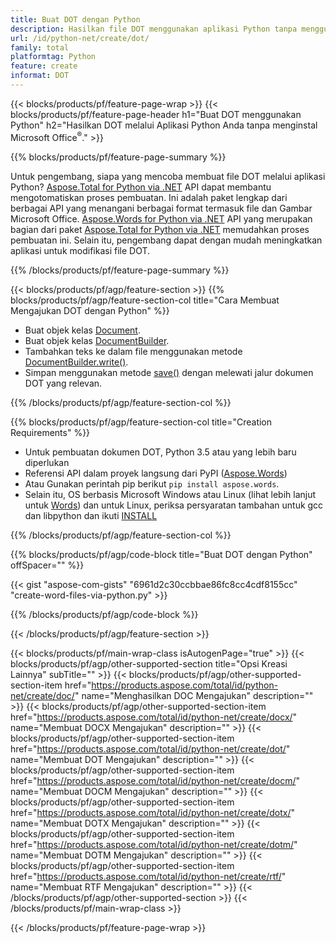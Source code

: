 ```yaml
---
title: Buat DOT dengan Python
description: Hasilkan file DOT menggunakan aplikasi Python tanpa menggunakan Microsoft Word. 
url: /id/python-net/create/dot/
family: total
platformtag: Python
feature: create
informat: DOT
---
```

{{< blocks/products/pf/feature-page-wrap >}}
{{< blocks/products/pf/feature-page-header h1="Buat DOT menggunakan Python" h2="Hasilkan DOT melalui Aplikasi Python Anda tanpa menginstal Microsoft Office<sup>&reg;</sup>." >}}

{{% blocks/products/pf/feature-page-summary %}}

Untuk pengembang, siapa yang mencoba membuat file DOT melalui aplikasi Python? [Aspose.Total for Python via .NET](https://products.aspose.com/total/python-net/) API dapat membantu mengotomatiskan proses pembuatan. Ini adalah paket lengkap dari berbagai API yang menangani berbagai format termasuk file dan Gambar Microsoft Office. [Aspose.Words for Python via .NET](https://products.aspose.com/words/python-net/) API yang merupakan bagian dari paket [Aspose.Total for Python via .NET](https://products.aspose.com/total/python-net/) memudahkan proses pembuatan ini. Selain itu, pengembang dapat dengan mudah meningkatkan aplikasi untuk modifikasi file DOT. 

{{% /blocks/products/pf/feature-page-summary %}}

{{< blocks/products/pf/agp/feature-section >}}
{{% blocks/products/pf/agp/feature-section-col title="Cara Membuat Mengajukan DOT dengan Python" %}}

- Buat objek kelas [Document](https://reference.aspose.com/words/python-net/aspose.words/document/).
- Buat objek kelas [DocumentBuilder](https://reference.aspose.com/words/python-net/aspose.words/documentbuilder/).
- Tambahkan teks ke dalam file menggunakan metode [DocumentBuilder.write()](https://reference.aspose.com/words/python-net/aspose.words/documentbuilder/write/).
- Simpan menggunakan metode [save()](https://reference.aspose.com/words/python-net/aspose.words/document/save/) dengan melewati jalur dokumen DOT yang relevan.

{{% /blocks/products/pf/agp/feature-section-col %}}

{{% blocks/products/pf/agp/feature-section-col title="Creation Requirements" %}}

- Untuk pembuatan dokumen DOT, Python 3.5 atau yang lebih baru diperlukan
- Referensi API dalam proyek langsung dari PyPI ([Aspose.Words](https://pypi.org/project/aspose-words/)) 
- Atau Gunakan perintah pip berikut ```pip install aspose.words```. 
- Selain itu, OS berbasis Microsoft Windows atau Linux (lihat lebih lanjut untuk [Words](https://docs.aspose.com/words/python-net/system-requirements/)) dan untuk Linux, periksa persyaratan tambahan untuk gcc dan libpython dan ikuti [INSTALL](https://docs.aspose.com/words/python-net/installation/) 

{{% /blocks/products/pf/agp/feature-section-col %}}

{{% blocks/products/pf/agp/code-block title="Buat DOT dengan Python" offSpacer="" %}}

{{< gist "aspose-com-gists" "6961d2c30ccbbae86fc8cc4cdf8155cc" "create-word-files-via-python.py" >}}

{{% /blocks/products/pf/agp/code-block %}}

{{< /blocks/products/pf/agp/feature-section >}}

{{< blocks/products/pf/main-wrap-class isAutogenPage="true" >}}
{{< blocks/products/pf/agp/other-supported-section title="Opsi Kreasi Lainnya" subTitle="" >}}
{{< blocks/products/pf/agp/other-supported-section-item href="https://products.aspose.com/total/id/python-net/create/doc/" name="Menghasilkan DOC Mengajukan" description="" >}}
{{< blocks/products/pf/agp/other-supported-section-item href="https://products.aspose.com/total/id/python-net/create/docx/" name="Membuat DOCX Mengajukan" description="" >}}
{{< blocks/products/pf/agp/other-supported-section-item href="https://products.aspose.com/total/id/python-net/create/dot/" name="Membuat DOT Mengajukan" description="" >}}
{{< blocks/products/pf/agp/other-supported-section-item href="https://products.aspose.com/total/id/python-net/create/docm/" name="Membuat DOCM Mengajukan" description="" >}}
{{< blocks/products/pf/agp/other-supported-section-item href="https://products.aspose.com/total/id/python-net/create/dotx/" name="Membuat DOTX Mengajukan" description="" >}}
{{< blocks/products/pf/agp/other-supported-section-item href="https://products.aspose.com/total/id/python-net/create/dotm/" name="Membuat DOTM Mengajukan" description="" >}}
{{< blocks/products/pf/agp/other-supported-section-item href="https://products.aspose.com/total/id/python-net/create/rtf/" name="Membuat RTF Mengajukan" description="" >}}
{{< /blocks/products/pf/agp/other-supported-section >}}
{{< /blocks/products/pf/main-wrap-class >}}

{{< /blocks/products/pf/feature-page-wrap >}}